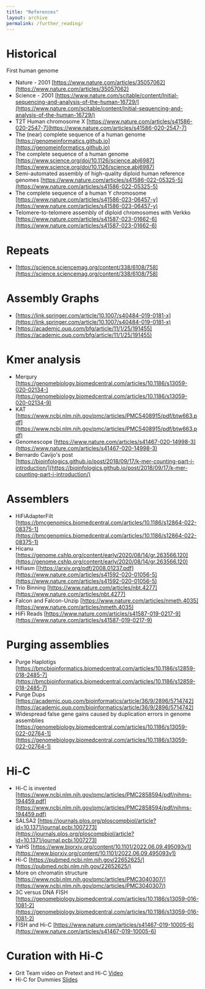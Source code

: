 ```yaml
---
title: "References"
layout: archive
permalink: /further_reading/
---
```



# Historical

First human genome
* Nature - 2001 [https://www.nature.com/articles/35057062](https://www.nature.com/articles/35057062)
* Science - 2001 [https://www.nature.com/scitable/content/Initial-sequencing-and-analysis-of-the-human-16729/](https://www.nature.com/scitable/content/Initial-sequencing-and-analysis-of-the-human-16729/)
* T2T Human chromosome X [https://www.nature.com/articles/s41586-020-2547-7](https://www.nature.com/articles/s41586-020-2547-7)
* The (near) complete sequence of a human genome [https://genomeinformatics.github.io](https://genomeinformatics.github.io)
* The complete sequence of a human genome [https://www.science.org/doi/10.1126/science.abj6987](https://www.science.org/doi/10.1126/science.abj6987) 
* Semi-automated assembly of high-quality diploid human reference genomes [https://www.nature.com/articles/s41586-022-05325-5](https://www.nature.com/articles/s41586-022-05325-5)
* The complete sequence of a human Y chromosome [https://www.nature.com/articles/s41586-023-06457-y](https://www.nature.com/articles/s41586-023-06457-y)
* Telomere-to-telomere assembly of diploid chromosomes with Verkko [https://www.nature.com/articles/s41587-023-01662-6](https://www.nature.com/articles/s41587-023-01662-6) 

# Repeats

* [https://science.sciencemag.org/content/338/6108/758](https://science.sciencemag.org/content/338/6108/758)

# Assembly Graphs

* [https://link.springer.com/article/10.1007/s40484-019-0181-x](https://link.springer.com/article/10.1007/s40484-019-0181-x)
* [https://academic.oup.com/bfg/article/11/1/25/191455](https://academic.oup.com/bfg/article/11/1/25/191455)

# Kmer analysis

* Merqury [https://genomebiology.biomedcentral.com/articles/10.1186/s13059-020-02134-](https://genomebiology.biomedcentral.com/articles/10.1186/s13059-020-02134-9)
* KAT [https://www.ncbi.nlm.nih.gov/pmc/articles/PMC5408915/pdf/btw663.pdf](https://www.ncbi.nlm.nih.gov/pmc/articles/PMC5408915/pdf/btw663.pdf)
* Genomescope [https://www.nature.com/articles/s41467-020-14998-3](https://www.nature.com/articles/s41467-020-14998-3) 
* Bernardo Cavijo's post [https://bioinfologics.github.io/post/2018/09/17/k-mer-counting-part-i-introduction/](https://bioinfologics.github.io/post/2018/09/17/k-mer-counting-part-i-introduction/) 


# Assemblers

* HiFiAdapterFilt [https://bmcgenomics.biomedcentral.com/articles/10.1186/s12864-022-08375-1](https://bmcgenomics.biomedcentral.com/articles/10.1186/s12864-022-08375-1) 
* Hicanu [https://genome.cshlp.org/content/early/2020/08/14/gr.263566.120](https://genome.cshlp.org/content/early/2020/08/14/gr.263566.120)
* Hifiasm [[https://arxiv.org/pdf/2008.01237.pdf](https://www.nature.com/articles/s41592-020-01056-5](https://www.nature.com/articles/s41592-020-01056-5)
* Trio Binning [https://www.nature.com/articles/nbt.4277](https://www.nature.com/articles/nbt.4277)
* Falcon and Falcon-Unzip [https://www.nature.com/articles/nmeth.4035](https://www.nature.com/articles/nmeth.4035) 
* HiFi Reads [https://www.nature.com/articles/s41587-019-0217-9](https://www.nature.com/articles/s41587-019-0217-9) 

# Purging assemblies

* Purge Haplotigs [https://bmcbioinformatics.biomedcentral.com/articles/10.1186/s12859-018-2485-7](https://bmcbioinformatics.biomedcentral.com/articles/10.1186/s12859-018-2485-7)
* Purge Dups [https://academic.oup.com/bioinformatics/article/36/9/2896/5714742](https://academic.oup.com/bioinformatics/article/36/9/2896/5714742)
* Widespread false gene gains caused by duplication errors in genome assemblies [https://genomebiology.biomedcentral.com/articles/10.1186/s13059-022-02764-1](https://genomebiology.biomedcentral.com/articles/10.1186/s13059-022-02764-1)
# Hi-C

* Hi-C is invented [https://www.ncbi.nlm.nih.gov/pmc/articles/PMC2858594/pdf/nihms-194459.pdf](https://www.ncbi.nlm.nih.gov/pmc/articles/PMC2858594/pdf/nihms-194459.pdf)
* SALSA2 [https://journals.plos.org/ploscompbiol/article?id=10.1371/journal.pcbi.1007273](https://journals.plos.org/ploscompbiol/article?id=10.1371/journal.pcbi.1007273)
* YaHS [https://www.biorxiv.org/content/10.1101/2022.06.09.495093v1](https://www.biorxiv.org/content/10.1101/2022.06.09.495093v1) 
* Hi-C [https://pubmed.ncbi.nlm.nih.gov/22652625/](https://pubmed.ncbi.nlm.nih.gov/22652625/)
* More on chromatin structure [https://www.ncbi.nlm.nih.gov/pmc/articles/PMC3040307/](https://www.ncbi.nlm.nih.gov/pmc/articles/PMC3040307/)
* 3C versus DNA FISH [https://genomebiology.biomedcentral.com/articles/10.1186/s13059-016-1081-2](https://genomebiology.biomedcentral.com/articles/10.1186/s13059-016-1081-2)
* FISH and Hi-C [https://www.nature.com/articles/s41467-019-10005-6](https://www.nature.com/articles/s41467-019-10005-6)

# Curation with Hi-C

* Grit Team video on Pretext and Hi-C [Video](https://youtu.be/3IL2Q4f3k3I) 
* Hi-C for Dummies [Slides](/pdf/HiC_Dummies_Guide.pdf)

